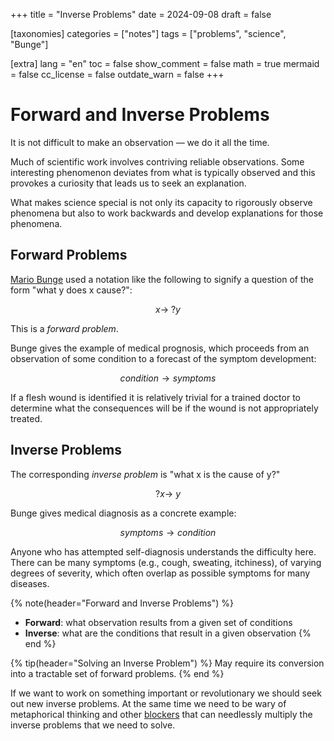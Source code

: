 +++
title = "Inverse Problems"
date = 2024-09-08
draft = false

[taxonomies]
categories = ["notes"]
tags = ["problems", "science", "Bunge"]

[extra]
lang = "en"
toc = false
show_comment = false
math = true
mermaid = false
cc_license = false
outdate_warn = false
+++

# Forward and Inverse Problems

It is not difficult to make an observation — we do it all the time.

Much of scientific work involves contriving reliable observations.
Some interesting phenomenon deviates from what is typically observed and
this provokes a curiosity that leads us to seek an explanation.

What makes science special is not only its capacity to rigorously
observe phenomena but also to work backwards and develop explanations
for those phenomena.

## Forward Problems

[Mario Bunge](https://en.wikipedia.org/wiki/Mario_Bunge) used a notation like the following to signify a
question of the form "what y does x cause?":

$$x \to \ ?y$$

This is a _forward problem_.

Bunge gives the example of medical prognosis, which proceeds from an
observation of some condition to a forecast of the symptom development: 

$$condition \to symptoms$$

If a flesh wound is identified it is relatively trivial for
a trained doctor to determine what the consequences will be if
the wound is not appropriately treated.

## Inverse Problems

The corresponding _inverse problem_ is "what x is the cause of y?"

$$?x \to \ y$$

Bunge gives medical diagnosis as a concrete example:

$$symptoms \to condition$$

Anyone who has attempted self-diagnosis understands the
difficulty here.
There can be many symptoms (e.g., cough, sweating, itchiness), of varying degrees of severity, which
often overlap as possible symptoms for many diseases.

{% note(header="Forward and Inverse Problems") %} 
- **Forward**: what observation results from a given set of conditions
- **Inverse**: what are the conditions that result in a given observation
{% end %}

{% tip(header="Solving an Inverse Problem") %} 
May require its conversion into a tractable set of forward problems.
{% end %}

If we want to work on something important or revolutionary we should seek out
new inverse problems.
At the same time we need to be wary of metaphorical thinking and other 
[blockers](@/notes/blockers.md) that can needlessly multiply the inverse
problems that we need to solve.
